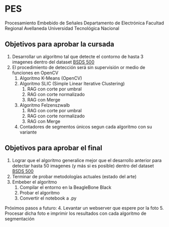 # PES

Procesamiento Embebido de Señales
Departamento de Electrónica
Facultad Regional Avellaneda
Universidad Tecnológica Nacional

## Objetivos para aprobar la cursada
1. Desarrollar un algoritmo tal que detecte el contorno de hasta 3 imagenes dentro del dataset [BSDS 500](https://www2.eecs.berkeley.edu/Research/Projects/CS/vision/grouping/resources.html#bsds500)
2. El procedimiento de detección será sin supervisión or medio de funciones en OpenCV
   1. Algoritmo K-Means (OpenCV)
   2. Algoritmo SLIC (Simple Linear Iterative Clustering)
       1. RAG con corte por umbral
       2. RAG con corte normalizado
       3. RAG con Merge
   3. Algoritmo Felzenszwalb
       1. RAG con corte por umbral
       2. RAG con corte normalizado
       3. RAG con Merge
   4. Contadores de segmentos únicos segun cada algoritmo con su variante

## Objetivos para aprobar el final
1. Lograr que el algoritmo generalice mejor que el desarrollo anterior para detectar hasta 50 imagenes (y más si es posible) dentro del dataset [BSDS 500](https://www2.eecs.berkeley.edu/Research/Projects/CS/vision/grouping/resources.html#bsds500)
2. Terminar de probar metodologías actuales (estado del arte)
3. Embeber el algoritmo
   1. Compilar el entorno en la BeagleBone Black
   2. Probar el algoritmo
   3. Convertir el notebook a .py

Próximos pasos a futuro:
   4. Levantar un webserver que espere por la foto
   5. Procesar dicha foto e imprimir los resultados con cada algoritmo de segmentación
